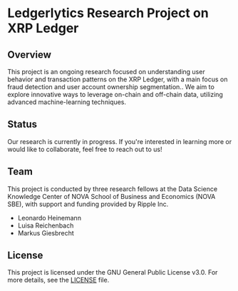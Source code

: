 # Ledgerlytics Research Project on XRP Ledger
## Overview
This project is an ongoing research focused on understanding user behavior and transaction patterns on the XRP Ledger, with a main focus on fraud detection and user account ownership segmentation.. We aim to explore innovative ways to leverage on-chain and off-chain data, utilizing advanced machine-learning techniques. 

## Status
Our research is currently in progress. If you're interested in learning more or would like to collaborate, feel free to reach out to us!

## Team
This project is conducted by three research fellows at the Data Science Knowledge Center of NOVA School of Business and Economics (NOVA SBE), with support and funding provided by Ripple Inc.

- Leonardo Heinemann
- Luisa Reichenbach
- Markus Giesbrecht

## License
This project is licensed under the GNU General Public License v3.0. For more details, see the [LICENSE](https://github.com/xxnado/XRP-Ledger-Analytics/edit/main/LICENSE) file.


